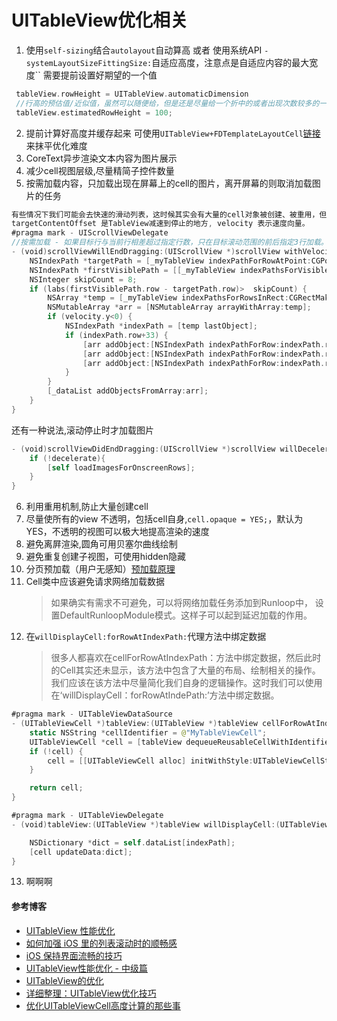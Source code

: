 # UITableView优化相关 
1. 使用`self-sizing`结合`autolayout`自动算高 或者 使用系统API `-systemLayoutSizeFittingSize:`自适应高度，注意点是自适应内容的最大宽度`` 需要提前设置好期望的一个值
```swift
 tableView.rowHeight = UITableView.automaticDimension
 //行高的预估值/近似值，虽然可以随便给，但是还是尽量给一个折中的或者出现次数较多的一个高度
 tableView.estimatedRowHeight = 100;
```
2. 提前计算好高度并缓存起来 可使用`UITableView+FDTemplateLayoutCell`[链接](https://github.com/forkingdog/UITableView-FDTemplateLayoutCell)来抹平优化难度
3. CoreText异步渲染文本内容为图片展示
4. 减少cell视图层级,尽量精简子控件数量
5. 按需加载内容，只加载出现在屏幕上的cell的图片，离开屏幕的则取消加载图片的任务

```swift
有些情况下我们可能会去快速的滑动列表，这时候其实会有大量的cell对象被创建、被重用，但其实我们可能只是去浏览列表停止的那一页的上下一定范围内的信息，前面快速划过的那些信息对我们来说都是无用的。此时我们可以通过ScrollView的代理方法
targetContentOffset 是TableView减速到停止的地方, velocity 表示速度向量。
#pragma mark - UIScrollViewDelegate  
//按需加载 - 如果目标行与当前行相差超过指定行数，只在目标滚动范围的前后指定3行加载。  
- (void)scrollViewWillEndDragging:(UIScrollView *)scrollView withVelocity:(CGPoint)velocity targetContentOffset:(inout CGPoint *)targetContentOffset {  
    NSIndexPath *targetPath = [_myTableView indexPathForRowAtPoint:CGPointMake(0, targetContentOffset->y)];  
    NSIndexPath *firstVisiblePath = [[_myTableView indexPathsForVisibleRows] firstObject];  
    NSInteger skipCount = 8;  
    if (labs(firstVisiblePath.row - targetPath.row)>  skipCount) {  
        NSArray *temp = [_myTableView indexPathsForRowsInRect:CGRectMake(0, targetContentOffset->y, _myTableView.frame.size.width, _myTableView.frame.size.height)];  
        NSMutableArray *arr = [NSMutableArray arrayWithArray:temp];  
        if (velocity.y<0) {  
            NSIndexPath *indexPath = [temp lastObject];  
            if (indexPath.row+33) {  
                [arr addObject:[NSIndexPath indexPathForRow:indexPath.row-3 inSection:0]];  
                [arr addObject:[NSIndexPath indexPathForRow:indexPath.row-2 inSection:0]];  
                [arr addObject:[NSIndexPath indexPathForRow:indexPath.row-1 inSection:0]];  
            }  
        }  
        [_dataList addObjectsFromArray:arr];  
    }  
}  
```

还有一种说法,滚动停止时才加载图片
```swift
- (void)scrollViewDidEndDragging:(UIScrollView *)scrollView willDecelerate:(BOOL)decelerate{  
    if (!decelerate){  
        [self loadImagesForOnscreenRows];  
    }  
} 
```
6. 利用重用机制,防止大量创建cell
7. 尽量使所有的view 不透明，包括cell自身,`cell.opaque = YES;`，默认为YES，不透明的视图可以极大地提高渲染的速度
8. 避免离屛渲染,圆角可用贝塞尔曲线绘制
9.  避免重复创建子视图，可使用hidden隐藏 
10. 分页预加载（用户无感知）[预加载原理](https://draveness.me/preload)
11. Cell类中应该避免请求网络加载数据
    > 如果确实有需求不可避免，可以将网络加载任务添加到Runloop中，
    > 设置DefaultRunloopModule模式。这样子可以起到延迟加载的作用。
12. 在`willDisplayCell:forRowAtIndexPath:`代理方法中绑定数据
    > 很多人都喜欢在cellForRowAtIndexPath：方法中绑定数据，然后此时的Cell其实还未显示，该方法中包含了大量的布局、绘制相关的操作。我们应该在该方法中尽量简化我们自身的逻辑操作。这时我们可以使用在‘willDisplayCell：forRowAtIndePath:’方法中绑定数据。

```swift
#pragma mark - UITableViewDataSource  
- (UITableViewCell *)tableView:(UITableView *)tableView cellForRowAtIndexPath:(NSIndexPath *)indexPath {  
    static NSString *cellIdentifier = @"MyTableViewCell";  
    UITableViewCell *cell = [tableView dequeueReusableCellWithIdentifier:cellIdentifier];  
    if (!cell) {  
        cell = [[UITableViewCell alloc] initWithStyle:UITableViewCellStyleDefault reuseIdentifier:cellIdentifier];  
    }  

    return cell;  
}  

#pragma mark - UITableViewDelegate  
- (void)tableView:(UITableView *)tableView willDisplayCell:(UITableViewCell *)cell forRowAtIndexPath:(NSIndexPath *)indexPath {  

    NSDictionary *dict = self.dataList[indexPath];  
    [cell updateData:dict];  
} 
```
13. 啊啊啊

#### 参考博客
* [UITableView 性能优化](https://juejin.im/post/5acf34eff265da237314d6e0)
* [如何加强 iOS 里的列表滚动时的顺畅感](https://www.zhihu.com/question/20382396)
* [iOS 保持界面流畅的技巧](https://blog.ibireme.com/2015/11/12/smooth_user_interfaces_for_ios/)
* [UITableView性能优化 - 中级篇](https://segmentfault.com/a/1190000018161741)
* [UITableView的优化](https://xiaopengmonsters.github.io/2017/12/26/UITableView%E7%9A%84%E4%BC%98%E5%8C%96/)
* [详细整理：UITableView优化技巧](http://www.cocoachina.com/articles/11968)
* [优化UITableViewCell高度计算的那些事](http://blog.sunnyxx.com/2015/05/17/cell-height-calculation/)
